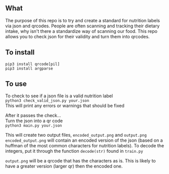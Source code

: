 ## What
The purpose of this repo is to try and create a standard for nutrition labels via json and qrcodes. People are often scanning and tracking their dietary intake, why isn't there a standardize way of scanning our food. This repo allows you to check json for their validity and turn them into qrcodes.

## To install 
```
pip3 install qrcode[pil]
pip3 install argparse
```
## To use 
To check to see if a json file is a valid nutrition label  
`python3 check_valid_json.py your.json`  
This will print any errors or warnings that should be fixed  

After it passes the check...  
Turn the json into a qr code  
`python3 main.py your.json`  

This will create two output files, `encoded_output.png` and `output.png` 
`encoded_output.png` will contain an encoded version of the json (based on a huffman of the most common characters for nutrition labels). To decode the integers, put it through the function `decode(str)` found in `train.py`  

`output.png` will be a qrcode that has the characters as is. This is likely to have a greater version (larger qr) then the encoded one. 
